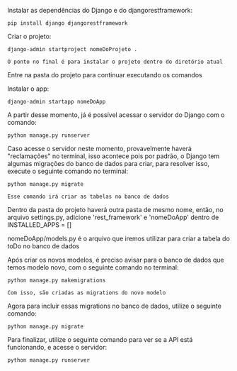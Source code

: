 Instalar as dependências do Django e do djangorestframework:

    pip install django djangorestframework

Criar o projeto:

    django-admin startproject nomeDoProjeto .

    O ponto no final é para instalar o projeto dentro do diretório atual

Entre na pasta do projeto para continuar executando os comandos

Instalar o app:

    django-admin startapp nomeDoApp

A partir desse momento, já é possível acessar o servidor do Django com o comando:

    python manage.py runserver

Caso acesse o servidor neste momento, provavelmente haverá "reclamações" no terminal, isso acontece pois por padrão, o Django tem algumas migrações do banco de dados para criar, para resolver isso, execute o seguinte comando no terminal:

    python manage.py migrate

    Esse comando irá criar as tabelas no banco de dados

Dentro da pasta do projeto haverá outra pasta de mesmo nome, então, no arquivo settings.py, adicione 'rest_framework' e 'nomeDoApp' dentro de INSTALLED_APPS = []

nomeDoApp/models.py é o arquivo que iremos utilizar para criar a tabela do toDo no banco de dados

Após criar os novos modelos, é preciso avisar para o banco de dados que temos modelo novo, com o seguinte comando no terminal:

    python manage.py makemigrations

    Com isso, são criadas as migrations do novo modelo

Agora para incluir essas migrations no banco de dados, utilize o seguinte comando:

    python manage.py migrate

Para finalizar, utilize o seguinte comando para ver se a API está funcionando, e acesse o servidor:

    python manage.py runserver
